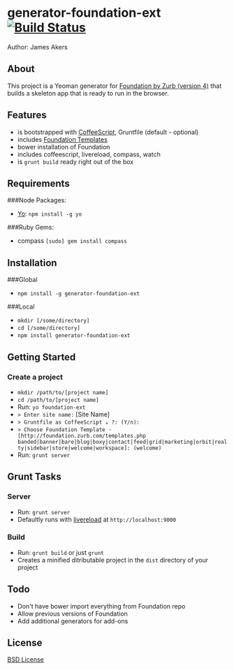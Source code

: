 # generator-foundation-ext [![Build Status](https://secure.travis-ci.org/jamesakers/generator-foundation-ext.png?branch=master)](https://travis-ci.org/jamesakers/generator-foundation-ext)

Author: James Akers

## About
This project is a Yeoman generator for [Foundation by Zurb (version 4)](http://foundation.zurb.com) that builds a skeleton app that is ready to run in the browser.

## Features
- is bootstrapped with [CoffeeScript](http://coffeescript.org/), Gruntfile (default - optional)
- includes [Foundation Templates](http://foundation.zurb.com/templates.php)
- bower installation of Foundation
- includes coffeescript, livereload, compass, watch
- is `grunt build` ready right out of the box

## Requirements
###Node Packages:

- [Yo](https://github.com/yeoman/yo): `npm install -g yo`

###Ruby Gems:

- compass `[sudo] gem install compass`

## Installation
###Global
- `npm install -g generator-foundation-ext`

###Local
- `mkdir [/some/directory]`
- `cd [/some/directory]`
- `npm install generator-foundation-ext`

## Getting Started
### Create a project
* `mkdir /path/to/[project name]`
* `cd /path/to/[project name]`
* Run: `yo foundation-ext`
* `> Enter site name:` [Site Name]
* `> Gruntfile as CoffeeScript ☕ ?: (Y/n):`
* `> Choose Foundation Template - [http://foundation.zurb.com/templates.php banded|banner|bare|blog|boxy|contact|feed|grid|marketing|orbit|realty|sidebar|store|welcome|workspace]: (welcome)`
* Run: `grunt server`

## Grunt Tasks
### Server 
- Run: `grunt server`
- Defaultly runs with [livereload](http://livereload.com/) at `http://localhost:9000`

### Build
- Run: `grunt build` or just `grunt`
- Creates a minified ditributable project in the `dist` directory of your project

## Todo
- Don't have bower import everything from Foundation repo
- Allow previous versions of Foundation
- Add additional generators for add-ons

## License
[BSD License](http://opensource.org/licenses/bsd-license.php)
